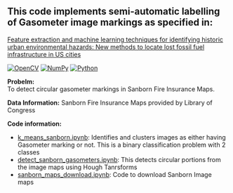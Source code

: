 

## This code implements semi-automatic labelling of Gasometer image markings as specified in:
[Feature extraction and machine learning techniques for identifying historic urban environmental hazards: New methods to locate lost fossil fuel infrastructure in US cities](https://journals.plos.org/plosone/article?id=10.1371/journal.pone.0255507)

[![OpenCV](https://img.shields.io/badge/opencv-%23white.svg?style=for-the-badge&logo=opencv&logoColor=white)](https://opencv.org/) [![NumPy](https://img.shields.io/badge/numpy-%23013243.svg?style=for-the-badge&logo=numpy&logoColor=white)](http://numpy.org) [![Python](https://img.shields.io/badge/python-3670A0?style=for-the-badge&logo=python&logoColor=ffdd54)](https://www.python.org/)  

**Probelm:**  
To detect circular gasometer markings in Sanborn Fire Insurance Maps.

**Data Information:**
Sanborn Fire Insurance Maps provided by Library of Congress  

**Code information:**  
- [k_means_sanborn.ipynb](https://github.com/ashwin4ever/Computer-Vision/blob/main/Detecting_Circles/k_means_sanborn.ipynb): Identifies and clusters images as either having Gasometer marking or not. This is a binary classification problem with 2 classes  
- [detect_sanborn_gasometers.ipynb](https://github.com/ashwin4ever/Computer-Vision/blob/main/Detecting_Circles/detect_sanborn_gasometers.ipynb): This detects circular portions from the image maps using Hough Tanrsforms 
- [sanborn_maps_download.ipynb](https://github.com/ashwin4ever/Computer-Vision/blob/main/Detecting_Circles/sanborn_maps_download.ipynb): Code to download Sanborn Image maps

